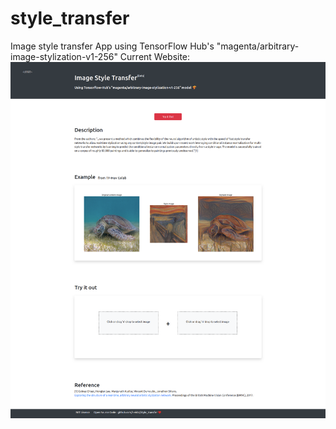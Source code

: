 # style_transfer
Image style transfer App using TensorFlow Hub's "magenta/arbitrary-image-stylization-v1-256"
Current Website:
![website image](images/style_transfer_v2_capture.png)
